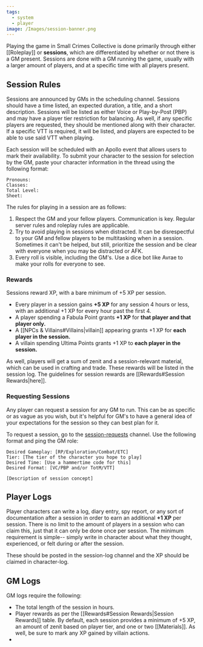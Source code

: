 ```yaml
---
tags:
  - system
  - player
image: /Images/session-banner.png
---
```

Playing the game in Small Crimes Collective is done primarily through either [[Roleplay]] or **sessions**, which are differentiated by whether or not there is a GM present.  Sessions are done with a GM running the game, usually with a larger amount of players, and at a specific time with all players present.
## Session Rules
Sessions are announced by GMs in the scheduling channel. Sessions should have a time listed, an expected duration, a title, and a short description. Sessions will be listed as either Voice or Play-by-Post (PBP) and may have a player tier restriction for balancing. As well, if any specific players are requested, they should be mentioned along with their character. If a specific VTT is required, it will be listed, and players are expected to be able to use said VTT when playing.

Each session will be scheduled with an Apollo event that allows users to mark their availability. To submit your character to the session for selection by the GM, paste your character information in the thread using the following format:
```Name:
Pronouns:
Classes:
Total Level:
Sheet:
```

The rules for playing in a session are as follows:
1. Respect the GM and your fellow players. Communication is key. Regular server rules and roleplay rules are applicable.
2. Try to avoid playing in sessions when distracted. It can be disrespectful to your GM and fellow players to be multitasking when in a session. Sometimes it can't be helped, but still, prioritize the session and be clear with everyone when you may be distracted or AFK.
3. Every roll is visible, including the GM's. Use a dice bot like Avrae to make your rolls for everyone to see.
### Rewards
Sessions reward XP, with a bare minimum of +5 XP per session.
* Every player in a session gains **+5 XP** for any session 4 hours or less, with an additional +1 XP for every hour past the first 4.
* A player spending a Fabula Point grants **+1 XP** for **that player and that player only.**
* A [[NPCs & Villains#Villains|villain]] appearing grants +1 XP for **each player in the session.**
* A villain spending Ultima Points grants +1 XP to  **each player in the session.**

As well, players will get a sum of zenit and a session-relevant material, which can be used in crafting and trade. These rewards will be listed in the session log. The guidelines for session rewards are [[Rewards#Session Rewards|here]].
### Requesting Sessions
Any player can request a session for any GM to run. This can be as specific or as vague as you wish, but it's helpful for GM's to have a general idea of your expectations for the session so they can best plan for it.

To request a session, go to the [session-requests](https://discord.com/channels/1382793642871099392/1393336879352643676) channel. Use the following format and ping the GM role:
```
Desired Gameplay: [RP/Exploration/Combat/ETC]
Tier: [The tier of the character you hope to play]
Desired Time: [Use a hammertime code for this]
Desired Format: [VC/PBP and/or TotM/VTT]

[Description of session concept]
```
## Player Logs
Player characters can write a log, diary entry, spy report, or any sort of documentation after a session in order to earn an additional **+1 XP** per session. There is no limit to the amount of players in a session who can claim this, just that it can only be done once per session. The minimum requirement is simple-- simply write in character about what they thought, experienced, or felt during or after the session.

These should be posted in ⁠the session-log channel and the XP should be claimed in ⁠character-log.

## GM Logs
GM logs require the following:
* The total length of the session in hours.
* Player rewards as per the [[Rewards#Session Rewards|Session Rewards]] table. By default, each session provides a minimum of +5 XP, an amount of zenit based on player tier, and one or two [[Materials]]. As well, be sure to mark any XP gained by villain actions.
* 